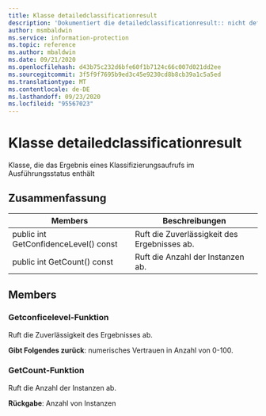 ```yaml
---
title: Klasse detailedclassificationresult
description: 'Dokumentiert die detailedclassificationresult:: nicht definierte Klasse des Microsoft Information Protection (MIP) SDK.'
author: msmbaldwin
ms.service: information-protection
ms.topic: reference
ms.author: mbaldwin
ms.date: 09/21/2020
ms.openlocfilehash: d43b75c232d6bfe60f1b7124c66c007d021dd2ee
ms.sourcegitcommit: 3f5f9f7695b9ed3c45e9230cd8b8cb39a1c5a5ed
ms.translationtype: MT
ms.contentlocale: de-DE
ms.lasthandoff: 09/23/2020
ms.locfileid: "95567023"
---
```

# <a name="class-detailedclassificationresult"></a>Klasse detailedclassificationresult 
Klasse, die das Ergebnis eines Klassifizierungsaufrufs im Ausführungsstatus enthält
  
## <a name="summary"></a>Zusammenfassung
 Members                        | Beschreibungen                                
--------------------------------|---------------------------------------------
public int GetConfidenceLevel() const  |  Ruft die Zuverlässigkeit des Ergebnisses ab.
public int GetCount() const  |  Ruft die Anzahl der Instanzen ab.
  
## <a name="members"></a>Members
  
### <a name="getconfidencelevel-function"></a>Getconficelevel-Funktion
Ruft die Zuverlässigkeit des Ergebnisses ab.

  
**Gibt Folgendes zurück**: numerisches Vertrauen in Anzahl von 0-100.
  
### <a name="getcount-function"></a>GetCount-Funktion
Ruft die Anzahl der Instanzen ab.

  
**Rückgabe**: Anzahl von Instanzen